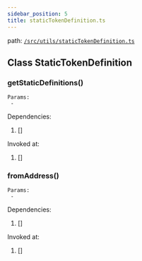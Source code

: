 ```yaml
---
sidebar_position: 5
title: staticTokenDefinition.ts
---
```


path: [`/src/utils/staticTokenDefinition.ts`](https://github.com/Uniswap/v3-subgraph/blob/main/src/utils/staticTokenDefinition.ts)


## Class StaticTokenDefinition

### getStaticDefinitions()

```
Params:
 - 
```

Dependencies:
1. []

Invoked at:
1. []

### fromAddress()

```
Params:
 - 
```

Dependencies:
1. []

Invoked at:
1. []

